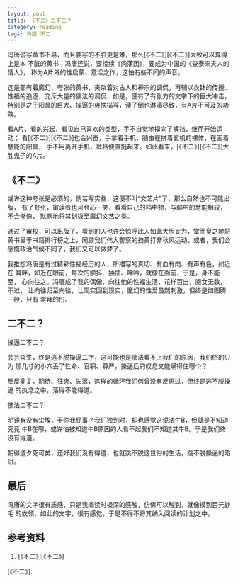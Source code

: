 ```yaml
---
layout: post
title: 《不二》二不二？
category: reading
tags: 冯唐 不二 
---
```


冯唐说写黄书不易，而且要写的不脏更是难，那么[《不二》][《不二》]大致可以算得上是本
不脏的黄书；冯唐还说，要接续《肉蒲团》，要成为中国的《查泰来夫人的情人》，
称为A片外的性启蒙、意淫之作，这怕有些不同的声音。

这是部有着魔幻、夸张的黄书，夹杂着对古人和禅宗的调侃，再辅以衣钵的传授、
性福的追逐，充斥大量的佛法的调侃，如是，便有了有张力的文字下的巨大冲击，
特别是之于阳具的巨大、操逼的爽快描写，读了倒也淋漓尽致，有A片不可及的功效。

看A片，看的兴起，看见自己喜欢的类型，手不自觉地摸向了裤裆，继而开始运动；
看[《不二》][《不二》]也会兴奋，手拿着手机，脑虫在拼着玄机的裸体，在画着慧能的阳具，
手不用离开手机，裤裆便直挺起来。如此看来，[《不二》][《不二》]大胜鬼子的A片。

## 《不二》

或许这种夸张是必须的，倘若写实些，这便不叫“文艺片”了，那么自然也不可能出版，
有了夸张，审读者也可会心一笑，看看自己的裆中物，与脑中的慧能相较，不会惭愧，
默默地将其划拨至魔幻文艺之类。

通过了审校，可以出版了，看到的人也许会惊呼此人如此大胆妄为，堂而皇之地将
黄书呈于书籍排行榜之上，罔顾我们伟大警察的扫黄打非秋风运动。或者，我们会
感慨政治气候不同了，我们又可以做梦了。

我推想冯唐是有过精彩性福经历的人，所描写的真切、有血有肉、有声有色，如近在
耳畔，如近在眼前，每次的颤抖、抽插、呻吟，就像在面前，于是，身不能至，
心向往之。冯唐成了我的偶像，向往他的性福生活，花样百出，阅女无数，不过，
让向往归至向往，让现实回到现实，魔幻的性爱虽然刺激，但终是如图腾一般，只有
崇拜的份。

## 二不二？

操逼二不二？

芸芸众生，终是逃不脱操逼二字，这可能也是佛法看不上我们的原因，我们俗的只为
那几寸的小穴丢了性命、官职、尊严，操逼后的叹息又能瞒得住哪个？

反反复复，期待、狂爽、失落，这样的循环我们何曾没有反思过，但终是逃不脱操逼
的执念之中，落得不能得道。

佛法二不二？

明镜有没有尘埃，干你我屁事？我们独到时，却也感觉这说法牛B，但就是不知道究竟
牛B在哪，或许怕被知道牛B原因的人看不起我们不知道其牛B。于是我们终没有得道。

朝得道夕死可矣，还好我们没有得道，也就跳不脱这世俗的生活，跳不脱操逼的陷阱。

## 最后

冯唐的文字很有质感，只是我阅读时极深的感触，仿佛可以触到，就像摸到百元钞毛
的衣领，如此的文字，很有感觉，于是不得不将其纳入阅读的计划之中。




## 参考资料
1. [《不二》][《不二》]


[《不二》]:

